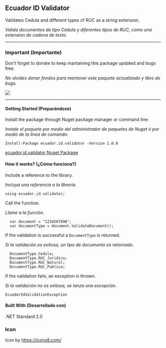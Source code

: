 ## Ecuador ID Validator

Validates Cedula and different types of RUC as a string extension.

*Valida documentos de tipo Cédula y diferentes tipos de RUC, como una extension de cadena de texto.*

------------

### Important (Importante)

Don't forget to donate to keep mantaining this package updated and bugs free.

*No olvides donar fondos para mantener este paquete actualizado y libre de bugs.*

[![](https://www.paypalobjects.com/en_US/i/btn/btn_donateCC_LG.gif)](https://www.paypal.com/cgi-bin/webscr?cmd=_s-xclick&hosted_button_id=FTFYBE7RV4ZS4)

------------

#### Getting Started (Preparándose)

Install the package through Nuget package manager or command line:

*Instale el paquete por medio del administrador de paquetes de Nuget ó por medio de la linea de comando:*

```
Install-Package ecuador.id.validator -Version 1.0.0
```

[ecuador.id.validator Nuget Package](https://www.nuget.org/packages/ecuador.id.validator/) 

#### How it works? (¿Cómo funciona?)

Include a reference to the library.

*Incluya una referencia a la librería.*

```
using ecuador.id.validator;
```

Call the function.

*Llame a la función.*

```
  var document = "1234567890";
  var documentType = document.ValidateDocument();
```
If the validation is successful a `DocumentType` is returned.

*Si la validación es exitosa, un tipo de documento es retornado.*

```
  DocumentType.Cedula;
  DocumentType.RUC_Juridico;
  DocumentType.RUC_Natural;
  DocumentType.RUC_Publico;
```

If the validation fails, an exception is thrown.

*Si la validación no es exitosa, se lanza una excepción.*

```
EcuadorIdValidationException
```

#### Built With (Desarrollado con)

.NET Standard 2.0

### Icon
Icon by https://icons8.com/
